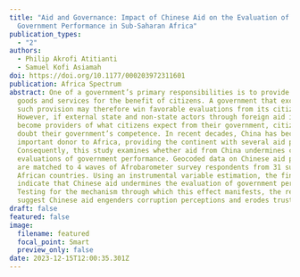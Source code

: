 ```yaml
---
title: "Aid and Governance: Impact of Chinese Aid on the Evaluation of
  Government Performance in Sub-Saharan Africa"
publication_types:
  - "2"
authors:
  - Philip Akrofi Atitianti
  - Samuel Kofi Asiamah
doi: https://doi.org/10.1177/000203972311601
publication: Africa Spectrum
abstract: One of a government’s primary responsibilities is to provide public
  goods and services for the benefit of citizens. A government that excels in
  such provision may therefore win favorable evaluations from its citizens.
  However, if external state and non-state actors through foreign aid issuance
  become providers of what citizens expect from their government, citizens may
  doubt their government’s competence. In recent decades, China has become an
  important donor to Africa, providing the continent with several aid projects.
  Consequently, this study examines whether aid from China undermines citizens’
  evaluations of government performance. Geocoded data on Chinese aid projects
  are matched to 4 waves of Afrobarometer survey respondents from 31 sub-Saharan
  African countries. Using an instrumental variable estimation, the findings
  indicate that Chinese aid undermines the evaluation of government performance.
  Testing for the mechanism through which this effect manifests, the results
  suggest Chinese aid engenders corruption perceptions and erodes trust.
draft: false
featured: false
image:
  filename: featured
  focal_point: Smart
  preview_only: false
date: 2023-12-15T12:00:35.301Z
---
```

